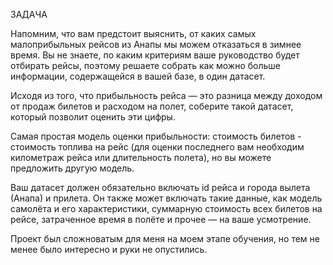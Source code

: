 ЗАДАЧА

Напомним, что вам предстоит выяснить, от каких самых малоприбыльных рейсов из Анапы мы можем отказаться в зимнее время. Вы не знаете, по каким критериям ваше руководство будет отбирать рейсы, поэтому решаете собрать как можно больше информации, содержащейся в вашей базе, в один датасет. 

Исходя из того, что прибыльность рейса — это разница между доходом от продаж билетов и расходом на полет, соберите такой датасет, который позволит оценить эти цифры. 

Самая простая модель оценки прибыльности: стоимость билетов - стоимость топлива на рейс (для оценки последнего вам необходим километраж рейса или длительность полета), но вы можете предложить другую модель.

Ваш датасет должен обязательно включать id рейса и города вылета (Анапа) и прилета. Он также  может включать такие данные, как модель самолёта и его характеристики, суммарную стоимость всех билетов на рейсе, затраченное время в полёте и прочее — на ваше усмотрение.

Проект был сложноватым для меня на моем этапе обучения, но тем не менее было интересно и руки не опустились.